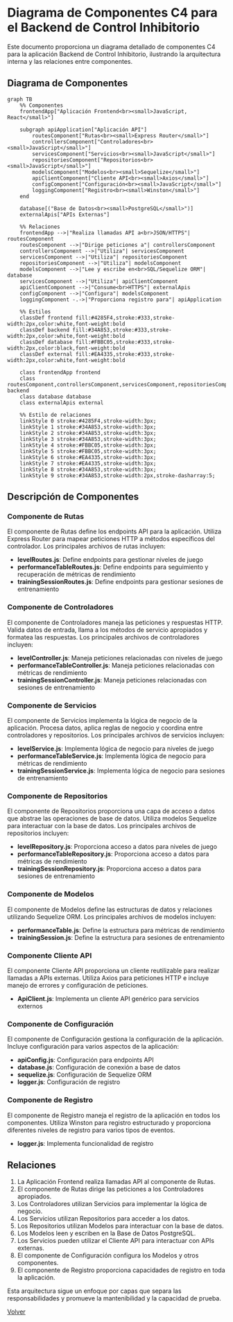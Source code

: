 # Diagrama de Componentes C4 para el Backend de Control Inhibitorio

Este documento proporciona un diagrama detallado de componentes C4 para la aplicación Backend de Control Inhibitorio, ilustrando la arquitectura interna y las relaciones entre componentes.

## Diagrama de Componentes

```mermaid
graph TB
    %% Componentes
    frontendApp["Aplicación Frontend<br><small>JavaScript, React</small>"]

    subgraph apiApplication["Aplicación API"]
        routesComponent["Rutas<br><small>Express Router</small>"]
        controllersComponent["Controladores<br><small>JavaScript</small>"]
        servicesComponent["Servicios<br><small>JavaScript</small>"]
        repositoriesComponent["Repositorios<br><small>JavaScript</small>"]
        modelsComponent["Modelos<br><small>Sequelize</small>"]
        apiClientComponent["Cliente API<br><small>Axios</small>"]
        configComponent["Configuración<br><small>JavaScript</small>"]
        loggingComponent["Registro<br><small>Winston</small>"]
    end

    database[("Base de Datos<br><small>PostgreSQL</small>")]
    externalApis["APIs Externas"]

    %% Relaciones
    frontendApp -->|"Realiza llamadas API a<br>JSON/HTTPS"| routesComponent
    routesComponent -->|"Dirige peticiones a"| controllersComponent
    controllersComponent -->|"Utiliza"| servicesComponent
    servicesComponent -->|"Utiliza"| repositoriesComponent
    repositoriesComponent -->|"Utiliza"| modelsComponent
    modelsComponent -->|"Lee y escribe en<br>SQL/Sequelize ORM"| database
    servicesComponent -->|"Utiliza"| apiClientComponent
    apiClientComponent -->|"Consume<br>HTTPS"| externalApis
    configComponent -->|"Configura"| modelsComponent
    loggingComponent -.->|"Proporciona registro para"| apiApplication

    %% Estilos
    classDef frontend fill:#4285F4,stroke:#333,stroke-width:2px,color:white,font-weight:bold
    classDef backend fill:#34A853,stroke:#333,stroke-width:2px,color:white,font-weight:bold
    classDef database fill:#FBBC05,stroke:#333,stroke-width:2px,color:black,font-weight:bold
    classDef external fill:#EA4335,stroke:#333,stroke-width:2px,color:white,font-weight:bold

    class frontendApp frontend
    class routesComponent,controllersComponent,servicesComponent,repositoriesComponent,modelsComponent,apiClientComponent,configComponent,loggingComponent backend
    class database database
    class externalApis external

    %% Estilo de relaciones
    linkStyle 0 stroke:#4285F4,stroke-width:3px;
    linkStyle 1 stroke:#34A853,stroke-width:3px;
    linkStyle 2 stroke:#34A853,stroke-width:3px;
    linkStyle 3 stroke:#34A853,stroke-width:3px;
    linkStyle 4 stroke:#FBBC05,stroke-width:3px;
    linkStyle 5 stroke:#FBBC05,stroke-width:3px;
    linkStyle 6 stroke:#EA4335,stroke-width:3px;
    linkStyle 7 stroke:#EA4335,stroke-width:3px;
    linkStyle 8 stroke:#34A853,stroke-width:3px;
    linkStyle 9 stroke:#34A853,stroke-width:2px,stroke-dasharray:5;
```

## Descripción de Componentes

### Componente de Rutas
El componente de Rutas define los endpoints API para la aplicación. Utiliza Express Router para mapear peticiones HTTP a métodos específicos del controlador. Los principales archivos de rutas incluyen:
- **levelRoutes.js**: Define endpoints para gestionar niveles de juego
- **performanceTableRoutes.js**: Define endpoints para seguimiento y recuperación de métricas de rendimiento
- **trainingSessionRoutes.js**: Define endpoints para gestionar sesiones de entrenamiento

### Componente de Controladores
El componente de Controladores maneja las peticiones y respuestas HTTP. Valida datos de entrada, llama a los métodos de servicio apropiados y formatea las respuestas. Los principales archivos de controladores incluyen:
- **levelController.js**: Maneja peticiones relacionadas con niveles de juego
- **performanceTableController.js**: Maneja peticiones relacionadas con métricas de rendimiento
- **trainingSessionController.js**: Maneja peticiones relacionadas con sesiones de entrenamiento

### Componente de Servicios
El componente de Servicios implementa la lógica de negocio de la aplicación. Procesa datos, aplica reglas de negocio y coordina entre controladores y repositorios. Los principales archivos de servicios incluyen:
- **levelService.js**: Implementa lógica de negocio para niveles de juego
- **performanceTableService.js**: Implementa lógica de negocio para métricas de rendimiento
- **trainingSessionService.js**: Implementa lógica de negocio para sesiones de entrenamiento

### Componente de Repositorios
El componente de Repositorios proporciona una capa de acceso a datos que abstrae las operaciones de base de datos. Utiliza modelos Sequelize para interactuar con la base de datos. Los principales archivos de repositorios incluyen:
- **levelRepository.js**: Proporciona acceso a datos para niveles de juego
- **performanceTableRepository.js**: Proporciona acceso a datos para métricas de rendimiento
- **trainingSessionRepository.js**: Proporciona acceso a datos para sesiones de entrenamiento

### Componente de Modelos
El componente de Modelos define las estructuras de datos y relaciones utilizando Sequelize ORM. Los principales archivos de modelos incluyen:
- **performanceTable.js**: Define la estructura para métricas de rendimiento
- **trainingSession.js**: Define la estructura para sesiones de entrenamiento

### Componente Cliente API
El componente Cliente API proporciona un cliente reutilizable para realizar llamadas a APIs externas. Utiliza Axios para peticiones HTTP e incluye manejo de errores y configuración de peticiones.
- **ApiClient.js**: Implementa un cliente API genérico para servicios externos

### Componente de Configuración
El componente de Configuración gestiona la configuración de la aplicación. Incluye configuración para varios aspectos de la aplicación:
- **apiConfig.js**: Configuración para endpoints API
- **database.js**: Configuración de conexión a base de datos
- **sequelize.js**: Configuración de Sequelize ORM
- **logger.js**: Configuración de registro

### Componente de Registro
El componente de Registro maneja el registro de la aplicación en todos los componentes. Utiliza Winston para registro estructurado y proporciona diferentes niveles de registro para varios tipos de eventos.
- **logger.js**: Implementa funcionalidad de registro

## Relaciones

1. La Aplicación Frontend realiza llamadas API al componente de Rutas.
2. El componente de Rutas dirige las peticiones a los Controladores apropiados.
3. Los Controladores utilizan Servicios para implementar la lógica de negocio.
4. Los Servicios utilizan Repositorios para acceder a los datos.
5. Los Repositorios utilizan Modelos para interactuar con la base de datos.
6. Los Modelos leen y escriben en la Base de Datos PostgreSQL.
7. Los Servicios pueden utilizar el Cliente API para interactuar con APIs externas.
8. El componente de Configuración configura los Modelos y otros componentes.
9. El componente de Registro proporciona capacidades de registro en toda la aplicación.

Esta arquitectura sigue un enfoque por capas que separa las responsabilidades y promueve la mantenibilidad y la capacidad de prueba.

[Volver](https://github.com/alejoDev117/Documentacion_Control_Inhibitorio/tree/main)